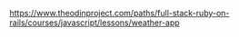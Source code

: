 

https://www.theodinproject.com/paths/full-stack-ruby-on-rails/courses/javascript/lessons/weather-app